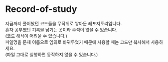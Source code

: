 # Record-of-study

지금까지 풀어봤던 코드들을 무작위로 쌓아둔 레포지토리입니다.<br>
혼자 공부했던 기록을 남기는 곳이라 주석이 없을 수 있습니다.<br>
(코드 해석이 어려울 수 있습니다.)<br>
파일명을 문제 이름으로 임의로 바꿔두었기 때문에 사용할 때는 코드만 복사해서 사용하세요.<br>
(파일 그대로 실행하면 동작하지 않을 수 있습니다.)<br>

